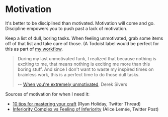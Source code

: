 # Motivation

It's better to be disciplined than motivated. Motivation will come and go.
Discipline empowers you to push past a lack of motivation.

Keep a list of dull, boring tasks. When feeling unmotivated, grab some items off
of that list and take care of those. (A Todoist label would be perfect for this
as part of [my workflow](workflow.md).

> During my last unmotivated funk, I realized that because nothing is exciting
> to me, that means nothing is exciting me more than this boring stuff. And
> since I don't want to waste my inspired times on brainless work, this is a
> perfect time to do those dull tasks.
>
> -- [When you're extremely unmotivated](https://sive.rs/unmo), Derek Sivers

Sources of motivation for when I need it:

- [10 tips for mastering your
  craft](https://twitter.com/RyanHoliday/status/1563194611480158213) (Ryan
  Holiday, Twitter Thread)
- [Inferiority Complex vs Feeling of
  Inferiority](https://twitter.com/alicellemee/status/1562118160756736000)
  (Alice Lemée, Twitter Post)
